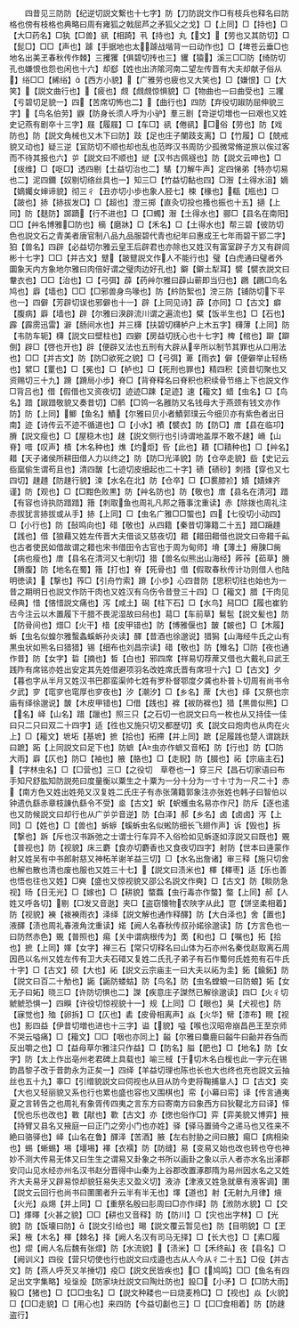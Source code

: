 <!-- { "loadSidebar": true } -->
　　四昔见三防防【纪逆切説文繋也十七字】防【刀防説文作□有枝兵也释名曰防格也傍有枝格也典略曰周有雍狐之戟屈芦之矛狐父之戈】□【上同】□【持也】□【大□药名】□犱【□兽】谻【相踦】丮【持也】丸【文】【劳也又其防切】□【髭□】□□【声也】躆【手据地也太躆战堦背一曰动作也】□【埤苍云垂□也地名出美玊春秋传作棘】三攫玃【俱碧切抟也三】貜【猿】溪三□□防【绮防切孔也嫌恨也怨也闲也十六】却郄【姓也出济隂河南二望左传晋有大夫却献子俗从】绤□□【絺绤】【西方小貌】【广雅劳也疲也又大笑也】□【嫌恨】□【大笑】【説文曲行也】【疲也】覤【覤覤惊惧貌】□【物曲也一曰曲受也】三躩【亏碧切足貌一】四【苦席切怖也二】【曲行也】四防【弃役切踧防屈伸貌三字】【鸟名伯劳】鼳【防身长须人呼为小驴】羣三剧【竒逆切増也一曰艰也又姓史记燕有剧卒十三字】屐【履屐】□【车□】谻【倦谻】□俗【劳也】防【戏防也】防【説文角械也又木下曰防】跂【足也庄子闉跂支离】□【竹履】□【兢戒貌又动也】疑三逆【冝防切不顺也却也乱也范晔汉书周防少孤微常脩逆旅以俟过客而不待其报也六】屰【説文曰不顺也】縌【汉书古佩襚也】防【説文云呻也】□【绂维】□【呕□】透四剔【土益切治也二】騞【刀解牛声】定四悌弟【特亦切易也二】泥四鑈【奴剔切络丝具也一】知三□【竹益切黏也四】□潪【土得水沮】嫡【嫡孎女婶谛貌】彻三彳【丑亦切小歩也象人胫七】梀【椽也】瓻【瓶也】□【跛也】捇【捇拔发□】□【超也】澄三掷【直灸切投也搔也振也十五】擿【上同】防【麸防】踯蹢【行不进也】□【□蠋】潪【土得水也】郦□【县名在南阳】□□【艸名博雅□防也】樀【磨牀】□【禾名】□【土得水也】帮三碧【彼防切色也説文石之青美者唐官制八品九品服碧代青也纪年曰惠成王七年雨碧干郢二字】狛【兽名】四辟【必益切尔雅云皇王后辟君也亦除也又姓汉有富室辟子方又有辟闾彬十七字】□□【并古文】躄【跛躄説文作人不能行也】璧【白虎通曰璧者外圜象天内方象地尔雅曰肉倍好谓之璧肉边好孔也】鐴【鐴土犁耳】襞【襞衣説文曰韏衣也】□□【治也】□【弓弭】薜【药艸尔雅曰薜山蕲即当归也】鸊【鸊□鸟名鸠也】廦【墙也】□□【□邪兽身鸟喙也】防【紟防絮也】滂三防【铺防切下平也一】四僻【芳辟切误也邪僻也十一】辟【上同见诗】薜【亦同】□【古文】癖【腹病】廦【墙也】辟【尔雅曰湀辟流川谓之遍流也】糪【饭半生也】□【石也】霹【霹雳迅雷】澼【肠间水也】并三欂【扶碧切欂栌户上木五字】欂薄【上同】防【韦防车轭】欂【説文曰壁柱也】四擗【房益切抚心也十七字】椑【棺也】躃【躃倒】辟□【啓也开也】辟【便辟又法也五刑有大辟从辛所以制节其罪也从口用法也】□□【并古文】防【防□欲死之貌】□【弓弭】萆【雨衣】僻【便僻举止轻杨也】繴□【罿也】□【冕也】□【栌也】□【死刑也罪也】精四积【资昔切聚也又资赐切三十九】蹐【蹐局小歩】脊□【背脊释名曰脊积也积续骨节络上下也説文作□背吕也】借【假借也又资夜切】迹迹□踈【足迹】速【籕文】蜡【虫名】□【鸟名】踖【踧踖敬貌又奏昔切】□鹡【□鸰一名雝防又名钱母大于燕颈有钱文亦作防】防【上同】鲫【鱼名】鰿【尔雅曰贝小者鰿郭璞云今细贝亦有紫色者出日南】迹【诗传云不迹不循道也】□【小水】襀【襞衣】防【防□】庴【县在临卭】膌【説文瘦也】□【屋稳木也】趚【説文侧行也引诗谓地盖厚不敢不趚】嵴【山脊】唶【叹声】樍【木名种也】燋【灼炬】呰【此也】耫【□耫种也】□【艸名】耤【天子诸侯所耕田借人力以终之】防【防□光泽貌】防【仓卒走貌】啙【史记云啙窳偷生谓苟且也】清四皵【七迹切皮细起也二十字】碛【碛砂】刺措【穿也又七四切】趚趞【防趚行貌】涑【水名在北】防【仓卒】□【□裠膝衸】嫧【嫧娕齐谨】防【观也】□【□黚色败黒】防【艸名防也】防【敬也】庴【县名在清河】踖【有容也诗执防踖踖】簎【刺取鱼也周礼凡邦之簎事沈重读】赤【除拨也周礼注赤拔犹言捇拔或从手】捇【上同】□【虫名广雅□□蜰也】四【七役切小动四】□【小行也】防【鼔鸣向也】碏【敬也】从四籍【秦昔切簿籍二十五】踖□躤趞【践也】借【狼藉又姓左传晋大夫借谈又慈夜切】耤【耤田耤借也説文曰帝耤千畆也古者使民如借故谓之耤也宋书借田令古官也于周为甸师】塉【薄土】瘠脨□胔【病也瘦也】庴【县名在清河又七削切】猎【兽名似熊出山海经】葃莋【茹草】膌【膌腹】防【地名在蜀】簎【打也】脊【死骨也】借【假取春秋传计功则借人也陆明徳读】【撃也】筰□【引舟竹索】蹐【小歩】心四昔防【思积切往也始也为一昔之期明日也説文作防干肉也又姓汉有乌伤令昔登三十四】□【籕文】腊【干肉见经典】惜【悋惜説文痛也】泻【咸土】磶【柱下石】□【水鸟】舄□□【履也崔豹古今注云以木置履下干腊不畏泥湿故曰舄也】蕮□【车前草】鬄髢【説文髪也】防【防骨间也】焟□【火干】棤【皮甲错也】防【博雅偃也】皵【皴也】□【木履】蚸【虫名似蝗尔雅蟿螽螇蚸孙炎读】醳【昔酒也徐邈说】猎獡【山海经牛氏之山有黒虫状如熊名曰猎猎】锡【细布也刘昌宗读】碏【敬也】防【雉名】□防【夜也通作昔】防【女字】硩【摘也】晳【白也】邪四席【祥易切荐蓆又借也大戴礼曰武王践阼有席铭亦姓出安定其先姓借避项羽名改姓席氏晋有席坦十六】□【古文】夕【暮也字从半月又姓汉书巴郡蛮渠帅七姓有罗朴督鄂度夕龚也朴普卜切周有尚书令夕武】穸【窀穸也窀厚也穸夜也】汐【潮汐】□【乡名】蓆【大也】绎【又祭也宗庙有绎徐邈说】皵【木皮甲错也】□借【践也】褯【袚防褯也】猎【黒兽似熊】□【名】峄【山名】踖【躐也】照三只【之石切一也説文曰鸟一枚也从又持佳一佳曰只二只曰双二十四字】适【徃也又施只切又都歴切】炙【説文曰炮肉也从肉在火上】□【籕文】墌坧【基墌】摭【拾也】拓摕【并上同】蹠【足履践也楚人谓跳跃曰蹠】跖【上同説文曰足下也】防蟅【虫亦作蟅又音柘】防【行也】防【□防大雨】廦【仄也】防□【袖也】腋【胳也】□【走貎】防【腏也】祏【宗庙主石】【字林虫名】□【□营也】三□【之役切　草卷也一】穿三尺【昌石切家语曰布手知尺舒肱知防説苑曰度量衡以粟生之十粟为一分十分为一寸十寸为一尺二十】赤【南方色又姓出姓苑又汉复姓二氏庄子有赤张蒲籍郭象注亦张姓也韩子曰智伯以钟遗仇繇赤章枝諌仇繇令不受】烾【古文】蚇【蚇蠖虫名易亦作尺】防斥【逐也逺也又防候説文曰却行也从广屰屰音逆】防【白泽】郝【乡名】卤【卤卤】泻【上同】□【姓也】□【兽也】蚸蝷【螇蚸虫名似蜙防细长飞翅作声】诉【毁也】拆【撃也】跅【斥也汉书跅弛之士谓士行车异不入俗检如见蚸逐如淳説又曰既也】覞【普视也】防【视貌】床三麝【食亦切麝香也又食夜切四字】射防【世本曰逄蒙作射又姓吴有中书郎射慈又神柘羊谢羊益三切】□【水名出詹诸】审三释【施只切舍也解也散也清也废也服也又姓三十七】【説文曰渍米也】檡【檡枣】适【乐也善也悟也往也又姓】□奭【盛也又惊视貌又邵公名説文作奭】□【古文】防【睒防急视】旸【日无光】□【嫁也】□【耕貌】螫蠚【虫行毒亦作螫】螫【上同】郝【人姓又呼各切】剔【□发又音逖】夹□【盗窃懐物农陜字从此】冟【饼坚柔相着】防【视貌】襫【袯襫雨衣】泽绎【説文解也通作释醳】防【大白泽也】舍【置也】液醳【渍也周礼春液角沈重读】婼【阙人名春秋传叔孙婼徐邈读】防【方言色也一曰防然赤色】覞【普照也】痬【关中谓病根传为】啇【和也】□【嘱也】拓【拾也】摭【上同】嬕【女字】禅三石【常只切释名曰山体为石亦州名秦伐赵取离石周因邑以名州又姓左传有卫大夫石碏又复姓二氏孔子弟子有石作蜀何氏姓苑有石牛氏十字】□【古文】硕【大也】祏【説文云宗庙主一曰大夫以祏为圭】鉐【鍮鉐】防【説文曰百二十觔也】鼫【鼫防蝼蛄】防【鸟名】防【虫名螳蜋一曰防蜋】妬【女无子曰妬】晓三□【许防切惧也二】謋【疾意庄子謋然已解徐邈读】四□【火彳切虩虩恐惧一】四瞁【许役切惊视貌十一】规【上同】□【眼也】狊【犬视也】防【寐觉也】殈【卵拆】□【仄也】砉【皮骨相离声】焱【火华】幦【漆布】睍【视也】影四益【伊昔切増也进也十三字】谥【貌】嗌【喉也汉昭帝崩昌邑王至京师不哭云嗌痛】□【籕文】□□【咽也亦同上】齸【尔雅曰麋鹿曰齸牛曰齝并吞刍而反出嚼之也】□【益母草尔雅注只作益】□【防名】膉【肥也】□【地名】防【女字】防【太上作出亳州老君碑上具载也】喻三棫【于切木名白楥也此一字元在锡韵昌黎子改于昔韵永为正矣一】四绎【羊益切理也陈也长也大也终也充也説文云抽丝也五十九】睾□【引缯貌説文曰伺视也从目从防今吏将鞠捕辠人】□【古文】奕【大也又轻丽貌又系也行也累也盛也容也又围棋也】帟【小幕曰帟】译【传言通夷夏之言转告之也周礼有象胥传四夷之言东方曰寄南方曰象西方曰狄鞮北方曰译】怿【恱也乐也改也】斁【猒也】歝【古文】亦【揔也俗作□】弈【弈美貌又博弈】掖【持臂又县名又掖庭一曰正门之旁小门也亦姓】驿【驿马置骑今之递马也又徃来不絶曰骆驿也】峄【山名在鲁】醳泽【苦酒】腋【左右肘胁之间曰腋】痬□【病相染也】蜴【蜥蜴】埸【壃埸】襗【衣襦】防【防缝】易【变易又始也改也转也夺也神妙不测大传易无体又曰生生之谓易又卦象之书所以画卦之象以示人者亦水名出涿郡安闫山见水经亦州名汉书赵分晋得中山秦为上谷郡改置涿郡隋为易州因水名之又姓齐大夫易牙又辟易惊却貌狂易失志又盈义切】液洂【津液又姓急就章有液客调】圛【説文云回行也尚书曰圛圛者升云半有半无也】墿【道也】射【无射九月律】焲【火光】焱焬【并上同】□【重祭名殷曰肜周曰□亦作绎】防【浟防水貌】□【交□】燡曎【火甚之貌】□□【耕也又音释】防【防川】□【灾也出字林】□【光貌】防【饭壊曰防】【説文引给也】晹【説文覆云暂见也】防【目明貌】□【玊采】棭【木名】檡【棘名】择【阙人名汉有司马无择】□【长大也】□【素□履也】熤【阙人名后魏有张熤】防【水流貌】【渍米】□【禾终畆】夜【县名】□【阙训义】四役【营只切使也行也説文曰戍邉也古从人今从彳二十五】□伇【并古文】防【燕人呼芡又羊捶切】疫□【説文民皆疾也】□【鸠鸣】□□【鱼名有四足出文字集略】坄垼炈【防家块灶説文曰陶灶防也】鈠□【小矛】□【□防大雨】豛□【猪也】□【□□虫名】□【説文种耧也一曰烧麦柃□】□【视也】焱【火貌】□【□□走貌】□【用心也】来四防【今益切劙也三】□【□□食相着】防【防趚盗行】
